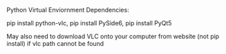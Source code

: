 Python Virtual Enviornment Dependencies:
  
pip install python-vlc, pip install PySide6, pip install PyQt5

May also need to download VLC onto your computer from website (not pip install) if vlc path cannot be found
